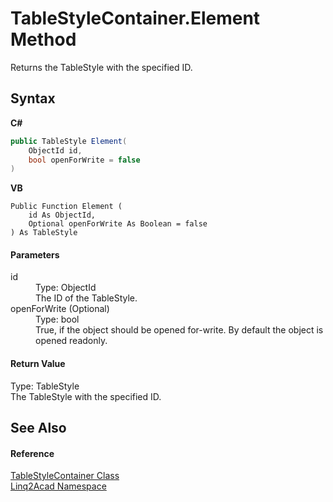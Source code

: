 # TableStyleContainer.Element Method 
 

Returns the TableStyle with the specified ID.

## Syntax

**C#**<br />
``` C#
public TableStyle Element(
	ObjectId id,
	bool openForWrite = false
)
```

**VB**<br />
``` VB
Public Function Element ( 
	id As ObjectId,
	Optional openForWrite As Boolean = false
) As TableStyle
```


#### Parameters
<dl><dt>id</dt><dd>Type: ObjectId<br />The ID of the TableStyle.</dd><dt>openForWrite (Optional)</dt><dd>Type: bool<br />True, if the object should be opened for-write. By default the object is opened readonly.</dd></dl>

#### Return Value
Type: TableStyle<br />The TableStyle with the specified ID.

## See Also


#### Reference
<a href="T_Linq2Acad_TableStyleContainer.md">TableStyleContainer Class</a><br /><a href="N_Linq2Acad.md">Linq2Acad Namespace</a><br />
